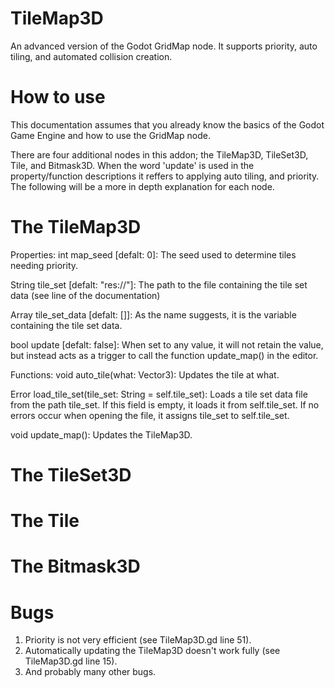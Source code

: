 # TileMap3D
An advanced version of the Godot GridMap node. It supports priority, auto tiling, and automated collision creation.
# How to use
This documentation assumes that you already know the basics of the Godot Game Engine and how to use the GridMap node.

There are four additional nodes in this addon; the TileMap3D, TileSet3D, Tile, and Bitmask3D.
When the word 'update' is used in the property/function descriptions it reffers to applying auto tiling, and priority.
The following will be a more in depth explanation for each node.

# The TileMap3D
Properties:
int map_seed [defalt: 0]:
  The seed used to determine tiles needing priority.

String tile_set [defalt: "res://"]:
  The path to the file containing the tile set data (see line <num> of the documentation)

Array tile_set_data [defalt: []]:
  As the name suggests, it is the variable containing the tile set data.

bool update [defalt: false]:
  When set to any value, it will not retain the value, but instead acts as a trigger to call the function update_map() in the editor.

Functions:
void auto_tile(what: Vector3):
  Updates the tile at what.

Error load_tile_set(tile_set: String = self.tile_set):
  Loads a tile set data file from the path tile_set. If this field is empty, it loads it from self.tile_set. If no errors occur when opening the file, it assigns tile_set to self.tile_set.

void update_map():
  Updates the TileMap3D.

# The TileSet3D

# The Tile

# The Bitmask3D

# Bugs
1. Priority is not very efficient (see TileMap3D.gd line 51).
2. Automatically updating the TileMap3D doesn't work fully (see TileMap3D.gd line 15).
3. And probably many other bugs.

